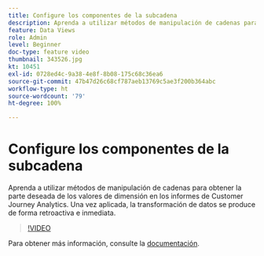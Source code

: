 ```yaml
---
title: Configure los componentes de la subcadena
description: Aprenda a utilizar métodos de manipulación de cadenas para conseguir la parte deseada de los valores de dimensión en los informes de Customer Journey Analytics. Una vez aplicada, la transformación de datos se produce de forma retroactiva e inmediata.
feature: Data Views
role: Admin
level: Beginner
doc-type: feature video
thumbnail: 343526.jpg
kt: 10451
exl-id: 0728ed4c-9a38-4e8f-8b08-175c68c36ea6
source-git-commit: 47b47d26c68cf787aeb13769c5ae3f200b364abc
workflow-type: ht
source-wordcount: '79'
ht-degree: 100%

---
```


# Configure los componentes de la subcadena

Aprenda a utilizar métodos de manipulación de cadenas para obtener la parte deseada de los valores de dimensión en los informes de Customer Journey Analytics. Una vez aplicada, la transformación de datos se produce de forma retroactiva e inmediata.

>[!VIDEO](https://video.tv.adobe.com/v/343526/?quality=12&learn=on)

Para obtener más información, consulte la [documentación](https://experienceleague.adobe.com/docs/analytics-platform/using/cja-dataviews/component-settings/substring.html?lang=es).
